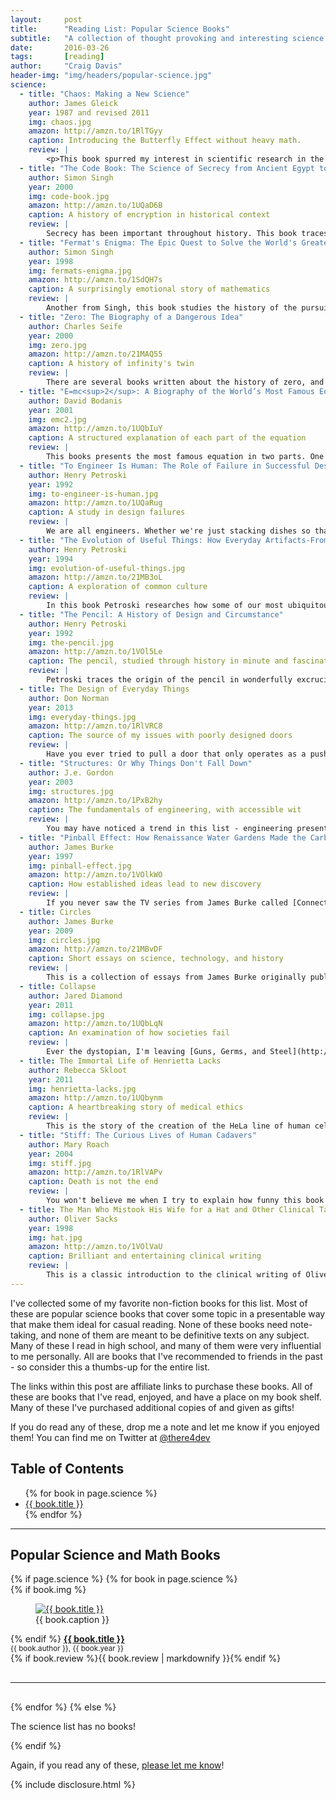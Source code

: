 ```yaml
---
layout:     post
title:      "Reading List: Popular Science Books"
subtitle:   "A collection of thought provoking and interesting science books for casual reading."
date:       2016-03-26
tags:       [reading]
author:     "Craig Davis"
header-img: "img/headers/popular-science.jpg"
science:
  - title: "Chaos: Making a New Science"
    author: James Gleick
    year: 1987 and revised 2011
    img: chaos.jpg
    amazon: http://amzn.to/1RlTGyy
    caption: Introducing the Butterfly Effect without heavy math.
    review: |
        <p>This book spurred my interest in scientific research in the ninth grade. I build a Lorenzian waterwheel with a charting system built from Lego. I used it to try to chart the transition of stable to chaotic behavior in the system. This book is relatable and fascinating in it's approach to explaining the field of chaos theory.</p><p>I can remember having a moment when I finally understood the behavior of Newtonian root finding, explained simply and clearly. However, the book is not entirely technical, and it introduces some of the people that were central to creating this important field of research. Chaos is deep, intriguing, and worth investigating.</p>
  - title: "The Code Book: The Science of Secrecy from Ancient Egypt to Quantum Cryptography Paperback"
    author: Simon Singh
    year: 2000
    img: code-book.jpg
    amazon: http://amzn.to/1UQaD6B
    caption: A history of encryption in historical context
    review: |
        Secrecy has been important throughout history. This book traces the history of secret code as a method for secure communication. This book covers the entire history of code, including interesting topics on Mary, Queen of Scots, the Navajo Code Talkers, and the modern use of encryption in the internet. This book works to show the impact that cryptography has had on history, and how important it will be in the future. This book is very entertaining and interesting. It's perhaps a little short on some details, but as a popular science book, it is very casually readable.
  - title: "Fermat's Enigma: The Epic Quest to Solve the World's Greatest Mathematical Problem"
    author: Simon Singh
    year: 1998
    img: fermats-enigma.jpg
    amazon: http://amzn.to/1SdQH7s
    caption: A surprisingly emotional story of mathematics
    review: |
        Another from Singh, this book studies the history of the pursuit of the last theorem of Pierre de Fermat. He posed a simple mathematical equation that remained unsolved for 350 years. I hesitate to call this a page-turner, for after all, it is a math book - but... the historical detail, the fascinating characters, and sometimes deeply emotional turmoil of those who spent their lives in devotion to this knowledge is compelling reading. Singh delivers a detailed history of the problem, a quick history of mathematics, and one man's work to push the boundaries to solve this problem. It's a captivating tale.
  - title: "Zero: The Biography of a Dangerous Idea"
    author: Charles Seife
    year: 2000
    img: zero.jpg
    amazon: http://amzn.to/21MAQ55
    caption: A history of infinity's twin
    review: |
        There are several books written about the history of zero, and this may be the least serious of the group. At times, it's a little too humorous and light. But, it does offer an interesting history of our struggle to address the concept of Zero - the one location on the number line that makes division explode and our head sometimes hurt from conflicting expectation. While the book is not without it's flaws in it's approach to calculus and to some extent all of Newtonian and classical mechanics, the overall history lessons in the book, and its approachable nature, make it an appealing book to read one day on vacation.
  - title: "E=mc<sup>2</sup>: A Biography of the World’s Most Famous Equation"
    author: David Bodanis
    year: 2001
    img: emc2.jpg
    amazon: http://amzn.to/1UQbIuY
    caption: A structured explanation of each part of the equation
    review: |
        This books presents the most famous equation in two parts. One section explores each of the symbols in the equation. This builds up an understanding of the parts and how they relate to one another. In the second section, Bodanis explores the equation in context. From the creation of the atomic bomb, to our understanding of special relativity, to presenting a bit of a primer on modern cosmology. This book is an well constructed mix of history, theory, and science.
  - title: "To Engineer Is Human: The Role of Failure in Successful Design"
    author: Henry Petroski
    year: 1992
    img: to-engineer-is-human.jpg
    amazon: http://amzn.to/1UQaRug
    caption: A study in design failures
    review: |
        We are all engineers. Whether we're just stacking dishes so that they don't fall over, building a dog house from scrap wood, or designing a nuclear reactor - we all are familiar with the failure modes of our constructions. In this book, Petroski takes us through historical failures with both forensic engineering and an eye for human details. This is an accessible book that anyone can read - given at least a passing interest in Civil Engineering.
  - title: "The Evolution of Useful Things: How Everyday Artifacts-From Forks and Pins to Paper Clips and Zippers-Came to be as They are"
    author: Henry Petroski
    year: 1994
    img: evolution-of-useful-things.jpg
    amazon: http://amzn.to/21MB3oL
    caption: A exploration of common culture
    review: |
        In this book Petroski researches how some of our most ubiquitous artifacts of modern living came to be. Our forks have four tines - and this is a story worth reading about. Each of the everyday items that he introduces has been exhaustively researched, and then told as a story with care to the creators and people that influenced the history of the object. The book is a little repetitive in it's approach to some items, but overall it's an interesting way to re-frame so many of the items in our daily lives.
  - title: "The Pencil: A History of Design and Circumstance"
    author: Henry Petroski
    year: 1992
    img: the-pencil.jpg
    amazon: http://amzn.to/1VOl5Le
    caption: The pencil, studied through history in minute and fascinating detail
    review: |
        Petroski traces the origin of the pencil in wonderfully excruciating detail. The historical research and detail is stunning. This book traces the history of the pencil from it's beginning in ancient Greece to the modern pencil. Each component of the pencil is examined in detail, and is presented as the culmination of generations of engineering design, discovery, advancement, and persistence. This books presents the pencil as a reference for the rise of modern manufacturing, and uses it as a way to explore the rise of the technology needed to create the seemingly simple pencil. This book really requires that you be interested in minutiae and perhaps should not be your first Petroski book. That said, it's one that I really enjoyed.
  - title: The Design of Everyday Things
    author: Don Norman
    year: 2013
    img: everyday-things.jpg
    amazon: http://amzn.to/1RlVRC8
    caption: The source of my issues with poorly designed doors
    review: |
        Have you ever tried to pull a door that only operates as a push? Have you ever been unsure which way to insert a ticket into a machine? This books works through the basics of design in discoverability, affordance, signifiers, feedback, and constraints. Norman changed the field with this book, and it's a valuable resources for learning to think in terms of use. This is a classic, and I highly recommend it.
  - title: "Structures: Or Why Things Don't Fall Down"
    author: J.e. Gordon
    year: 2003
    img: structures.jpg
    amazon: http://amzn.to/1PxB2hy
    caption: The fundamentals of engineering, with accessible wit
    review: |
        You may have noticed a trend in this list - engineering presented with history and humor. This book is certainly in the same category. Gordon presents the concepts of suspension bridges, dams, bat wings, and all manner of engineering with a bit of whimsy and humor to accompany historical background. With minimal math, and lots of real world examples, this book is a great overview of modern engineering and is a very accessible book.
  - title: "Pinball Effect: How Renaissance Water Gardens Made the Carburetor Possible"
    author: James Burke
    year: 1997
    img: pinball-effect.jpg
    amazon: http://amzn.to/1VOlkWO
    caption: How established ideas lead to new discovery
    review: |
        If you never saw the TV series from James Burke called [Connections](https://en.wikipedia.org/wiki/Connections_(TV_series)) - you must. Burke is the undisputed master of serendipity and history. The Pinball Effect continues this tradition with an examination of the interconnectedness of history. This book is a sometimes frenetic look at how the modern day came to be.
  - title: Circles
    author: James Burke
    year: 2009
    img: circles.jpg
    amazon: http://amzn.to/21MBvDF
    caption: Short essays on science, technology, and history
    review: |
        This is a collection of essays from James Burke originally published in __Scientific American__. I can recommend any of books as well, but this collection of essays is great for reading in short snippets over a few months, lest they become a bit repetitive. They have the clever tone of his TV show, boiled down to easy to read short essays.
  - title: Collapse
    author: Jared Diamond
    year: 2011
    img: collapse.jpg
    amazon: http://amzn.to/1UQbLqN
    caption: An examination of how societies fail
    review: |
        Ever the dystopian, I'm leaving [Guns, Germs, and Steel](http://amzn.to/1TbITrW) off this list, and instead favoring this book from Diamond. In this book, he probes the cause of civilization collapse. There is much to be learned from the recurring theme of environment catastrophe, and the book could lead some readers to be a little distraught out our future. The book is consistent and well researched, and is an enjoyable book to read.
  - title: The Immortal Life of Henrietta Lacks
    author: Rebecca Skloot
    year: 2011
    img: henrietta-lacks.jpg
    amazon: http://amzn.to/1UQbynm
    caption: A heartbreaking story of medical ethics
    review: |
        This is the story of the creation of the HeLa line of human cells. They are an extraordinary resource for medical research that came from a biopsy taken from Henrietta Lacks, a poor black tobacco farmer. This book examines the troubled history of race and ethics in medicine while simultaneously exploring the relationships within the family of Henrietta Lacks
  - title: "Stiff: The Curious Lives of Human Cadavers"
    author: Mary Roach
    year: 2004
    img: stiff.jpg
    amazon: http://amzn.to/1RlVAPv
    caption: Death is not the end
    review: |
        You won't believe me when I try to explain how funny this book is. It's a book about dead bodies - the stories our bodies could tell after we're no longer using them. She deftly explains the contributions of cadavers to medicine, organ transplants, and how our death has changed through history. This is a bizarre and wonderful book that you may be prompted to read in one sitting.
  - title: The Man Who Mistook His Wife for a Hat and Other Clinical Tales
    author: Oliver Sacks
    year: 1998
    img: hat.jpg
    amazon: http://amzn.to/1VOlVaU
    caption: Brilliant and entertaining clinical writing
    review: |
        This is a classic introduction to the clinical writing of Oliver Sacks. This is a collection of case studies that demonstrate the vagaries of the human condition. Sometimes heartbreakingly sad, other times quite funny, this book shows his critical attention to detail, and should serve as an entry point into his other writings.
---
```


I've collected some of my favorite non-fiction books for this list. Most of these are popular science books that cover some topic in a presentable way that make them ideal for casual reading. None of these books need note-taking, and none of them are meant to be definitive texts on any subject. Many of these I read in high school, and many of them were very influential to me personally. All are books that I've recommended to friends in the past - so consider this a thumbs-up for the entire list.

The links within this post are affiliate links to purchase these books. All of these are books that I've read, enjoyed, and have a place on my book shelf. Many of these I've purchased additional copies of and given as gifts!

If you do read any of these, drop me a note and let me know if you enjoyed them! You can find me on Twitter at [@there4dev](https://twitter.com/There4Dev)

## Table of Contents
<ul>
{% for book in page.science %}
    <li><a href="#{{ book.title | slugify }}">{{ book.title }}</a></li>
{% endfor %}
</ul>
<hr>

## Popular Science and Math Books

<div class="review">
{% if page.science %}
{% for book in page.science %}
    <div class="review-book" id="{{ book.title | slugify }}" >
        {% if book.img %}
        <figure>
            <a href="{{ book.amazon }}" title="Amazon: {{ book.title }}"><img src="/img/posts/popular-science/{{ book.img }}" alt="{{ book.title }}"></a>
            <figcaption>{{ book.caption }}</figcaption>
        </figure>
        {% endif %}
        <strong><a href="{{ book.amazon }}" title="Amazon: {{ book.title }}">{{ book.title }}</a></strong><br>
        <small>{{ book.author }}, {{ book.year }}</small><br>
        {% if book.review %}{{ book.review | markdownify }}{% endif %}
    </div>
    <hr style="clear: both; margin: 30px 0;">
{% endfor %}
{% else %}
    <p>The science list has no books!</p>
{% endif %}
</div>

Again, if you read any of these, <a href="https://twitter.com/There4Dev">please let me know</a>!

{% include disclosure.html %}

